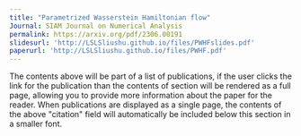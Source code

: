 ```yaml
---
title: "Parametrized Wasserstein Hamiltonian flow"
Journal: SIAM Journal on Numerical Analysis
permalink: https://arxiv.org/pdf/2306.00191
slidesurl: 'http://LSLSliushu.github.io/files/PWHFslides.pdf'
paperurl: 'http://LSLSliushu.github.io/files/PWHF.pdf'
---
```


The contents above will be part of a list of publications, if the user clicks the link for the publication than the contents of section will be rendered as a full page, allowing you to provide more information about the paper for the reader. When publications are displayed as a single page, the contents of the above "citation" field will automatically be included below this section in a smaller font.
